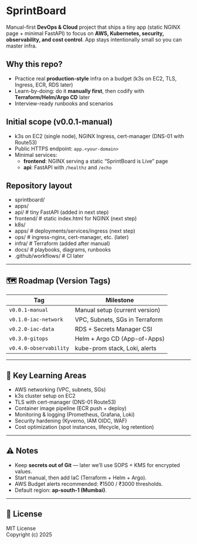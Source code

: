 # SprintBoard

Manual-first **DevOps & Cloud** project that ships a tiny app (static NGINX page + minimal FastAPI) to focus on **AWS, Kubernetes, security, observability, and cost control**. App stays intentionally small so you can master infra.

## Why this repo?
- Practice real **production-style** infra on a budget (k3s on EC2, TLS, Ingress, ECR, RDS later)
- Learn-by-doing: do it **manually first**, then codify with **Terraform/Helm/Argo CD** later
- Interview-ready runbooks and scenarios

## Initial scope (v0.0.1-manual)
- k3s on EC2 (single node), NGINX Ingress, cert-manager (DNS-01 with Route53)
- Public HTTPS endpoint: `app.<your-domain>`
- Minimal services:
  - **frontend**: NGINX serving a static “SprintBoard is Live” page
  - **api**: FastAPI with `/healthz` and `/echo`

## Repository layout
- sprintboard/
- apps/
- api/ # tiny FastAPI (added in next step)
- frontend/ # static index.html for NGINX (next step)
- k8s/
- apps/ # deployments/services/ingress (next step)
- ops/ # ingress-nginx, cert-manager, etc. (later)
- infra/ # Terraform (added after manual)
- docs/ # playbooks, diagrams, runbooks
- .github/workflows/ # CI later



---

## 🗺️ Roadmap (Version Tags)

| Tag | Milestone |
|-----|------------|
| `v0.0.1-manual` | Manual setup (current version) |
| `v0.1.0-iac-network` | VPC, Subnets, SGs in Terraform |
| `v0.2.0-iac-data` | RDS + Secrets Manager CSI |
| `v0.3.0-gitops` | Helm + Argo CD (App-of-Apps) |
| `v0.4.0-observability` | kube-prom stack, Loki, alerts |

---

## 🧠 Key Learning Areas

- AWS networking (VPC, subnets, SGs)
- k3s cluster setup on EC2
- TLS with cert-manager (DNS-01 Route53)
- Container image pipeline (ECR push + deploy)
- Monitoring & logging (Prometheus, Grafana, Loki)
- Security hardening (Kyverno, IAM OIDC, WAF)
- Cost optimization (spot instances, lifecycle, log retention)

---

## ⚠️ Notes

- Keep **secrets out of Git** — later we’ll use SOPS + KMS for encrypted values.
- Start manual, then add IaC (Terraform + Helm + Argo).
- AWS Budget alerts recommended: ₹1500 / ₹3000 thresholds.
- Default region: **ap-south-1 (Mumbai)**.

---

## 🪪 License

MIT License  
Copyright (c) 2025
